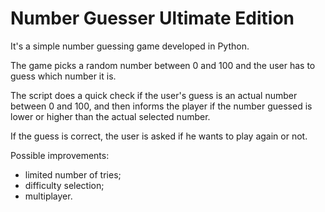 # Number Guesser Ultimate Edition

It's a simple number guessing game developed in Python. 

The game picks a random number between 0 and 100 and the user has to guess which number it is. 

The script does a quick check if the user's guess is an actual number between 0 and 100, and then informs the player if the number guessed is lower or higher than the actual selected number. 

If the guess is correct, the user is asked if he wants to play again or not.

Possible improvements:
  - limited number of tries;
  - difficulty selection;
  - multiplayer.

